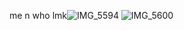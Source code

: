 
me n who lmk![IMG_5594](https://github.com/user-attachments/assets/714fa36b-67d7-4cc4-8336-60c85c039ee7)
![IMG_5600](https://github.com/user-attachments/assets/81afd261-fd62-4079-becd-b4ebb7d28226)
